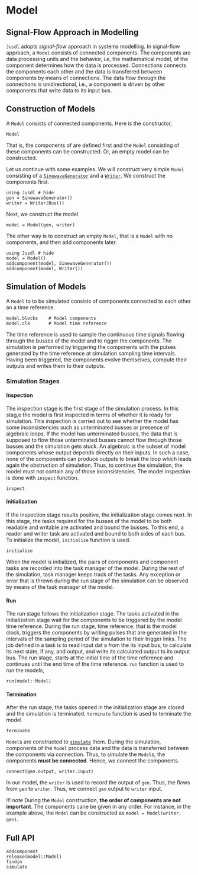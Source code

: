# Model 

## Signal-Flow Approach in Modelling 
`Jusdl` adopts *signal-flow* approach in systems modelling. In signal-flow approach, a `Model` consists of connected components. The components are data processing units and the behavior, i.e, the mathematical model, of the component determines how the data is processed. Connections connects the components each other and the data is transferred between components by means of connections. The data flow through the connections is unidirectional, i.e., a component is driven by other components that write data to its input bus. 

## Construction of Models
A `Model` consists of connected components. Here is the constructor, 
```@docs 
Model
```
That is, the components of are defined first and the `Model` consisting of these components can be constructed. Or, an empty model can be constructed. 

Let us continue with some examples. We will construct very simple `Model` consisting of a [`SinewaveGenerator`](@ref) and a [`Writer`](@ref). We construct the components first.
```@repl model_construction_ex 
using Jusdl # hide 
gen = SinewaveGenerator()
writer = Writer(Bus())
```
Next, we construct the model
```@repl model_construction_ex 
model = Model(gen, writer)
```

The other way is to construct an empty `Model`, that is a `Model` with no components, and then add components later. 
```@repl model_construction_ex_2
using Jusdl # hide 
model = Model()
addcomponent(model, SinewaveGenerator())
addcomponent(model, Writer())
```

## Simulation of Models 

A `Model` to to be simulated consists of components connected to each other an a time reference.
```@repl model_construction_ex_2
model.blocks    # Model components 
model.clk       # Model time reference
```
The time reference is used to sample the continuous time signals flowing through the busses of the model and to rigger the components. The simulation is performed by triggering the components with the pulses generated by the time reference at simulation sampling time intervals. Having been triggered, the components evolve themselves, compute their outputs and writes them to their outputs.

### Simulation Stages 

#### Inspection
The inspection stage is the first stage of the simulation process. In this stag,e the model is first inspected in terms of whether it is ready for simulation. This inspection is carried out to see whether the model has some inconsistencies such as unterminated busses or presence of algebraic loops. If the model has unterminated busses, the data that is supposed to flow those unterminated busses cannot flow through those busses and the simulation gets stuck. An algebraic is the subset of model components whose output depends directly on their inputs. In such a case, none of the components can produce outputs to break the loop which leads again the obstruction of simulation. Thus, to continue the simulation, the model must not contain any of those inconsistencies. The model inspection is done with `inspect` function.

```@docs
inspect
```

#### Initialization 

If the inspection stage results positive, the initialization stage comes next. In this stage, the tasks required for the busses of the model to be both readable and writable are activated and bound the busses. To this end, a reader and writer task are activated and bound to both sides of each bus. To initialize the model, `initialize` function is used. 

```@docs 
initialize
```

When the model is initialized, the pairs of components and component tasks are recorded into the task manager of the model. During the rest of the simulation, task manager keeps track of the tasks. Any exception or error that is thrown during the run stage of the simulation can be observed by means of the task manager of the model.

#### Run 
The run stage follows the initialization stage. The tasks activated in the initialization stage wait for the components to be triggered by the model time reference. During the run stage, time reference, that is the model clock, triggers the components by writing pulses that are generated in the intervals of the sampling period of the simulation to their trigger links. The job defined in a task is to read input dat a from the its input bus, to calculate its next state, if any, and output, and write its calculated output to its output bus. The run stage, starts at the initial time of the time reference and continues until the end time of the time reference. `run` function is used to run the models, 

```@docs 
run(model::Model)
```

#### Termination
After the run stage, the tasks opened in the initialization stage are closed and the simulation is terminated. `terminate` function is used to terminate the model 

```@docs
terminate
```

`Model`s are constructed to [`simulate`](@ref) them. During the simulation, components of the `Model` process data and the data is transferred between the components via connection. Thus, to simulate the `Model`s, the components **must be connected**. Hence, we connect the components. 
```@repl model_construction_ex 
connect(gen.output, writer.input)
```
In our model, the `writer` is used to record the output of `gen`. Thus, the flows from `gen` to `writer`. Thus, we connect `gen` output to `writer` input. 

!!! note 
    During the `Model` construction, **the order of components are not important**. The components cane be given in any order. For instance, in the example above, the `Model` can be constructed as `model = Model(writer, gen)`.

## Full API 
```@docs 
addcomponent
release(model::Model)
findin
simulate
```